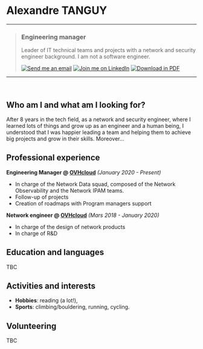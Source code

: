 # Alexandre TANGUY

---

> ### Engineering manager
>
> Leader of IT technical teams and projects with a network and security engineer background. I am not a software engineer. <br >
>
> [![Send me an email](https://img.shields.io/badge/Send_me_an-email-7381ba?style=flat&logo=maildotru)](mailto:alexandre@tanguy.pro) [![Join me on LinkedIn](https://img.shields.io/badge/Join_me_on-LinkedIn-7381ba?style=flat&logo=linkedin)](https://www.linkedin.com/in/alexandretanguy/) [![Download in PDF](https://img.shields.io/badge/Download_in-PDF-7381ba?style=flat&logo=readthedocs)](https://github.com/hikatanguy/cv/raw/main/out/cv_alexandre_tanguy.pdf)

---

<br>

## Who am I and what am I looking for?
After 8 years in the tech field, as a network and security engineer, where I learned lots of things and grow up as an engineer and a human being, I understood that I was happier leading a team and helping them to achieve big projects and grow in their skills. Moreover...

## Professional experience
**Engineering Manager @ [OVHcloud](https://www.ovhcloud.com)** *(January 2020 - Present)*

* In charge of the Network Data squad, composed of the Network Observability and the Network IPAM teams.
* Follow-up of projects
* Creation of roadmaps with Program managers support

**Network engineer @ [OVHcloud](https://www.ovhcloud.com)** *(Mars 2018 - January 2020)*

* In charge of the design of network products 
* In charge of R&D 

## Education and languages
TBC

## Activities and interests
* **Hobbies**: reading (a lot!),
* **Sports**: climbing/bouldering, running, cycling.

## Volunteering
TBC